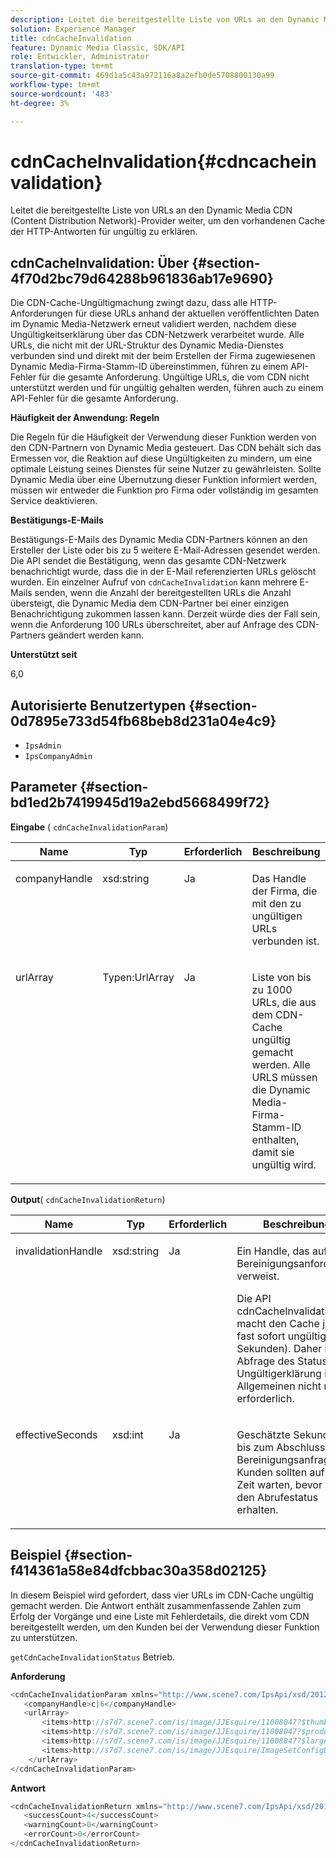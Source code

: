 ```yaml
---
description: Leitet die bereitgestellte Liste von URLs an den Dynamic Media CDN (Content Distribution Network)-Provider weiter, um den vorhandenen Cache der HTTP-Antworten für ungültig zu erklären.
solution: Experience Manager
title: cdnCacheInvalidation
feature: Dynamic Media Classic, SDK/API
role: Entwickler, Administrator
translation-type: tm+mt
source-git-commit: 469d1a5c43a972116a8a2efb0de5708800130a99
workflow-type: tm+mt
source-wordcount: '483'
ht-degree: 3%

---
```



# cdnCacheInvalidation{#cdncacheinvalidation}

Leitet die bereitgestellte Liste von URLs an den Dynamic Media CDN (Content Distribution Network)-Provider weiter, um den vorhandenen Cache der HTTP-Antworten für ungültig zu erklären.

## cdnCacheInvalidation: Über {#section-4f70d2bc79d64288b961836ab17e9690}

Die CDN-Cache-Ungültigmachung zwingt dazu, dass alle HTTP-Anforderungen für diese URLs anhand der aktuellen veröffentlichten Daten im Dynamic Media-Netzwerk erneut validiert werden, nachdem diese Ungültigkeitserklärung über das CDN-Netzwerk verarbeitet wurde. Alle URLs, die nicht mit der URL-Struktur des Dynamic Media-Dienstes verbunden sind und direkt mit der beim Erstellen der Firma zugewiesenen Dynamic Media-Firma-Stamm-ID übereinstimmen, führen zu einem API-Fehler für die gesamte Anforderung. Ungültige URLs, die vom CDN nicht unterstützt werden und für ungültig gehalten werden, führen auch zu einem API-Fehler für die gesamte Anforderung.

**Häufigkeit der Anwendung: Regeln**

Die Regeln für die Häufigkeit der Verwendung dieser Funktion werden von den CDN-Partnern von Dynamic Media gesteuert. Das CDN behält sich das Ermessen vor, die Reaktion auf diese Ungültigkeiten zu mindern, um eine optimale Leistung seines Dienstes für seine Nutzer zu gewährleisten. Sollte Dynamic Media über eine Übernutzung dieser Funktion informiert werden, müssen wir entweder die Funktion pro Firma oder vollständig im gesamten Service deaktivieren.

**Bestätigungs-E-Mails**

Bestätigungs-E-Mails des Dynamic Media CDN-Partners können an den Ersteller der Liste oder bis zu 5 weitere E-Mail-Adressen gesendet werden. Die API sendet die Bestätigung, wenn das gesamte CDN-Netzwerk benachrichtigt wurde, dass die in der E-Mail referenzierten URLs gelöscht wurden. Ein einzelner Aufruf von `cdnCacheInvalidation` kann mehrere E-Mails senden, wenn die Anzahl der bereitgestellten URLs die Anzahl übersteigt, die Dynamic Media dem CDN-Partner bei einer einzigen Benachrichtigung zukommen lassen kann. Derzeit würde dies der Fall sein, wenn die Anforderung 100 URLs überschreitet, aber auf Anfrage des CDN-Partners geändert werden kann.

**Unterstützt seit**

6,0

## Autorisierte Benutzertypen {#section-0d7895e733d54fb68beb8d231a04e4c9}

* `IpsAdmin`
* `IpsCompanyAdmin`

## Parameter {#section-bd1ed2b7419945d19a2ebd5668499f72}

**Eingabe** (  `cdnCacheInvalidationParam`)

<table id="table_EDD1875264C846BE951869D528A90D73"> 
 <thead> 
  <tr> 
   <th class="entry"> <b> Name</b> </th> 
   <th class="entry"> <b> Typ</b> </th> 
   <th class="entry"> <b> Erforderlich</b> </th> 
   <th class="entry"> <b> Beschreibung</b> </th> 
  </tr> 
 </thead>
 <tbody> 
  <tr valign="top"> 
   <td> <p> <span class="codeph"> <span class="varname"> companyHandle</span> </span> </p> </td> 
   <td> <p> <span class="codeph"> xsd:string</span> </p> </td> 
   <td> <p> Ja </p> </td> 
   <td> <p> Das Handle der Firma, die mit den zu ungültigen URLs verbunden ist. </p> </td> 
  </tr> 
  <tr valign="top"> 
   <td> <p> <span class="codeph"> <span class="varname"> urlArray</span> </span> </p> </td> 
   <td> <p> <span class="codeph"> Typen:UrlArray</span> </p> </td> 
   <td> <p> Ja </p> </td> 
   <td> <p> Liste von bis zu 1000 URLs, die aus dem CDN-Cache ungültig gemacht werden. Alle URLS müssen die Dynamic Media-Firma-Stamm-ID enthalten, damit sie ungültig wird. </p> </td> 
  </tr> 
 </tbody> 
</table>

**Output**(  `cdnCacheInvalidationReturn`)

<table id="table_1D947C1BF8864820AD7BA0CDC0F076F9"> 
 <thead> 
  <tr> 
   <th class="entry"> <b> Name</b> </th> 
   <th class="entry"> <b> Typ</b> </th> 
   <th class="entry"> <b> Erforderlich</b> </th> 
   <th class="entry"> <b> Beschreibung</b> </th> 
  </tr> 
 </thead>
 <tbody> 
  <tr valign="top"> 
   <td colname="col1"> <p><span class="codeph"><span class="varname"> invalidationHandle</span></span> </p> </td> 
   <td colname="col2"> <p><span class="codeph"> xsd:string</span> </p> </td> 
   <td colname="col3"> <p>Ja </p> </td> 
   <td colname="col4"> <p>Ein Handle, das auf die Bereinigungsanforderung verweist. </p> <p>Die API <span class="codeph"> cdnCacheInvalidation</span> macht den Cache jetzt fast sofort ungültig (~5 Sekunden). Daher ist die Abfrage des Status der Ungültigerklärung im Allgemeinen nicht mehr erforderlich. </p> 
    <!--<p>The next three paragraphs were added as per CQDOC-13840 With the migration from Akamai v2 API's to fast purge, purging time is now approximately 5 seconds. You are no longer required to poll on the purge URL to find out the status of the purge request.</p>--> 
    <!--<p>The cache invalidation handle used to contained the company ID, the user account type used (small or large), and the purge url. With the release of 2019R1, <codeph>invalidationHandle</codeph> now contains just the company ID and the purge ID. </p>--> 
    <!--<p>Prior to 2019R1, two different Akamai users were being used for each geography (for example, <codeph>cdninvalidatesmallemea</codeph> and <codeph>cdninvalidatelargeemea</codeph>) to invalidate requests, depending on the number of URLs in each request. This functionality was done so that a small request was not blocked because of a large request. Now, with fast purge in 2019R1, the purge is nearly instantaneous, two users are no longer needed, and only one account is used. </p>--> </td> 
  </tr> 
  <tr valign="top"> 
   <td colname="col1"> <p><span class="codeph"><span class="varname"> effectiveSeconds</span></span> </p> </td> 
   <td colname="col2"> <p><span class="codeph"> xsd:int</span> </p> </td> 
   <td colname="col3"> <p>Ja </p> </td> 
   <td colname="col4"> <p>Geschätzte Sekunden bis zum Abschluss der Bereinigungsanfrage. Kunden sollten auf diese Zeit warten, bevor sie den Abrufestatus erhalten. </p> </td> 
  </tr> 
 </tbody> 
</table>

## Beispiel {#section-f414361a58e84dfcbbac30a358d02125}

In diesem Beispiel wird gefordert, dass vier URLs im CDN-Cache ungültig gemacht werden. Die Antwort enthält zusammenfassende Zahlen zum Erfolg der Vorgänge und eine Liste mit Fehlerdetails, die direkt vom CDN bereitgestellt werden, um den Kunden bei der Verwendung dieser Funktion zu unterstützen.

`getCdnCacheInvalidationStatus` Betrieb.

**Anforderung**

```java
<cdnCacheInvalidationParam xmlns="http://www.scene7.com/IpsApi/xsd/2012-02-14">
   <companyHandle>c|6</companyHandle>
   <urlArray>
       <items>http://s7d7.scene7.com/is/image/JJEsquire/11008047?$thumbnail$</items>
       <items>http://s7d7.scene7.com/is/image/JJEsquire/11008047?$product$</items>
       <items>http://s7d7.scene7.com/is/image/JJEsquire/11008047?$large$</items>
       <items>http://s7d7.scene7.com/is/image/JJEsquire/ImageSetConfigDefaults?req=userdata</items>
    </urlArray>
</cdnCacheInvalidationParam>
```

**Antwort**

```java
<cdnCacheInvalidationReturn xmlns="http://www.scene7.com/IpsApi/xsd/2012-02-14">
   <successCount>4</successCount>
   <warningCount>0</warningCount>
   <errorCount>0</errorCount>
</cdnCacheInvalidationReturn>
```


